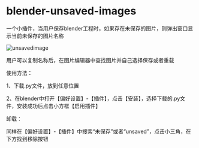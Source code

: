 # blender-unsaved-images
一个小插件，当用户保存blender工程时，如果存在未保存的图片，则弹出窗口显示当前未保存的图片名称

![unsavedimage](https://github.com/iskanime/blender-unsaved-images/assets/106150767/6a93adc1-2488-45d0-b474-288341fc3960)

用户可以复制名称后，在图片编辑器中查找图片并自己选择保存或者重载

使用方法：

1、下载.py文件，放到任意位置 

2、在blender中打开【偏好设置】-【插件】，点击【安装】，选择下载的.py文件，安装成功后点击小方框【启用插件】

卸载：

同样在【偏好设置】-【插件】中搜索“未保存”或者“unsaved”，点击小三角，在下方找到移除按钮
